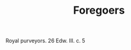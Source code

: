 ---
title: Foregoers
letter: F
permalink: "/definitions/bld-foregoers.html"
body: Royal purveyors. 26 Edw. III. c. 5
published_at: '2018-07-07'
source: Black's Law Dictionary 2nd Ed (1910)
layout: post
---